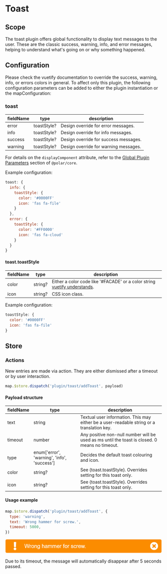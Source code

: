 # Toast

## Scope

The toast plugin offers global functionality to display text messages to the user. These are the classic success, warning, info, and error messages, helping to understand what's going on or why something happened.

## Configuration

Please check the vuetify documentation to override the success, warning, info, or errors colors in general. To affect only this plugin, the following configuration parameters can be added to either the plugin instantiation or the mapConfiguration:

### toast

| fieldName | type | description |
| - | - | - |
| error | toastStyle? | Design override for error messages. |
| info | toastStyle? | Design override for info messages. |
| success | toastStyle? | Design override for success messages. |
| warning | toastStyle? | Design override for warning messages. |

For details on the `displayComponent` attribute, refer to the [Global Plugin Parameters](../../core/README.md#global-plugin-parameters) section of `@polar/core`.

Example configuration:
```js
toast: {
  info: {
    toastStyle: {
      color: '#0000FF'
      icon: 'fas fa-file'
    }
  },
  error: {
    toastStyle: {
      color: '#FF0000'
      icon: 'fas fa-cloud'
    }
  }
}
```

#### toast.toastStyle

| fieldName | type | description |
| - | - | - |
| color | string? | Either a color code like '#FACADE' or a color string [vuetify understands](https://vuetifyjs.com/en/styles/colors/). |
| icon | string? | CSS icon class. |

Example configuration:
```js
toastStyle: {
  color: '#0000FF'
  icon: 'fas fa-file'
}
```

## Store

### Actions

New entries are made via action. They are either dismissed after a timeout or by user interaction.

```js
map.$store.dispatch('plugin/toast/addToast', payload)
```

#### Payload structure

| fieldName | type | description |
| - | - | - |
| text | string | Textual user information. This may either be a user-readable string or a translation key. |
| timeout | number | Any positive non-null number will be used as ms until the toast is closed. 0 means no timeout. |
| type | enum['error', 'warning', 'info', 'success'] | Decides the default toast colouring and icon. |
| color | string? | See {toast.toastStyle}. Overrides setting for this toast only. |
| icon | string? | See {toast.toastStyle}. Overrides setting for this toast only. |

#### Usage example

```js
map.$store.dispatch('plugin/toast/addToast', {
  type: 'warning',
  text: 'Wrong hammer for screw.',
  timeout: 5000,
})
```

![Alert example](./readme_example.png)

Due to its timeout, the message will automatically disappear after 5 seconds passed.
